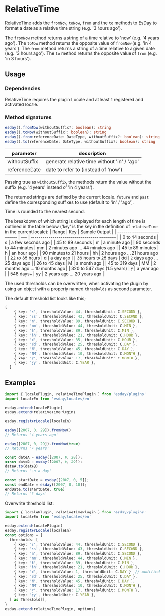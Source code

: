 # RelativeTime

RelativeTime adds the `fromNow`,  `toNow`, `from` and the `to` methods to EsDay to format a date as a relative time string (e.g. '3 hours ago').

The `fromNow` method returns a string of a time relative to 'now' (e.g. '4 years ago').
The `toNow` method returns the opposite value of `fromNow` (e.g. 'in 4 years').
The `from`  method returns a string of a time relative to a given date (e.g. '3 hours ago').
The `to` method returns the opposite value of `from` (e.g. 'in 3 hours').

## Usage

### Dependencies
RelativeTime requires the plugin Locale and at least 1 registered and activated locale.

### Method signatures
```typescript
esday().fromNow(withoutSuffix?: boolean): string
esday().toNow(withoutSuffix?: boolean): string
esday().from(referenceDate: DateType, withoutSuffix?: boolean): string
esday().to(referenceDate: DateType, withoutSuffix?: boolean): string
```

| parameter     | description                                 |
| ------------- | ------------------------------------------- |
| withoutSuffix | generate relative time without 'in' / 'ago' |
| referenceDate | date to refer to (instead of 'now')         |

Passing true as `withoutSuffix`, the methods return the value without the suffix (e.g. '4 years' instead of 'in 4 years').

The returned strings are defined by the current locale. `future` and `past` define the corresponding suffixes to use (default to 'in' / 'ago').

Time is rounded to the nearest second.

The breakdown of which string is displayed for each length of time is outlined in the table below
('key' is the key in the definition of `relativeTime` in the current locale):
| Range                       | Key | Sample Output                               |
| --------------------------- | --- | ------------------------------------------- |
| 0 to 44 seconds             | s   | a few seconds ago                           |
| 45 to 89 seconds            | m   | a minute ago                                |
| 90 seconds to 44 minutes    | mm  | 2 minutes ago ... 44 minutes ago            |
| 45 to 89 minutes            | h   | an hour ago                                 |
| 90 minutes to 21 hours      | hh  | 2 hours ago ... 21 hours ago                |
| 22 to 35 hours              | d   | a day ago                                   |
| 36 hours to 25 days         | dd  | 2 days ago ... 25 days ago                  |
| 26 to 45 days               | M   | a month ago                                 |
| 45 to 319 days              | MM  | 2 months ago ... 10 months ago              |
| 320 to 547 days (1.5 years) | y   | a year ago                                  |
| 548 days+                   | yy  | 2 years ago ... 20 years ago                |

The used thresholds can be overwritten, when activating the plugin by using an object with a property named `thresholds` as second parameter.

The default threshold list looks like this;
```typescript
[
    { key: 's', thresholdValue: 44, thresholdUnit: C.SECOND },
    { key: 'ss', thresholdValue: 43, thresholdUnit: C.SECOND },
    { key: 'm', thresholdValue: 89, thresholdUnit: C.SECOND },
    { key: 'mm', thresholdValue: 44, thresholdUnit: C.MIN },
    { key: 'h', thresholdValue: 89, thresholdUnit: C.MIN },
    { key: 'hh', thresholdValue: 21, thresholdUnit: C.HOUR },
    { key: 'd', thresholdValue: 35, thresholdUnit: C.HOUR },
    { key: 'dd', thresholdValue: 25, thresholdUnit: C.DAY },
    { key: 'M', thresholdValue: 45, thresholdUnit: C.DAY },
    { key: 'MM', thresholdValue: 10, thresholdUnit: C.MONTH },
    { key: 'y', thresholdValue: 17, thresholdUnit: C.MONTH },
    { key: 'yy', thresholdUnit: C.YEAR },
  ]
```

## Examples
```typescript
import { localePlugin, relativeTimePlugin } from 'esday/plugins'
import localeEn from 'esday/locales/en'

esday.extend(localePlugin)
esday.extend(relativeTimePlugin)

esday.registerLocale(localeEn)

esday([2007, 0, 29]).fromNow()
// Returns '4 years ago'

esday([2007, 0, 29]).fromNow(true)
// Returns '4 years'

const dateA = esday([2007, 0, 28]);
const dateB = esday([2007, 0, 29]);
dateA.to(dateB)
// Returns 'in a day'

const startDate = esday([2007, 0, 5]);
const endDate = esday([2007, 0, 10]);
endDate.to(startDate, true)
// Returns '5 days'
```
Overwrite threshold list:
```typescript
import { localePlugin, relativeTimePlugin } from 'esday/plugins'
import localeEn from 'esday/locales/en'

esday.extend(localePlugin)
esday.registerLocale(localeEn)
const options = {
  thresholds: [
    { key: 's', thresholdValue: 44, thresholdUnit: C.SECOND },
    { key: 'ss', thresholdValue: 43, thresholdUnit: C.SECOND },
    { key: 'm', thresholdValue: 89, thresholdUnit: C.SECOND },
    { key: 'mm', thresholdValue: 44, thresholdUnit: C.MIN },
    { key: 'h', thresholdValue: 89, thresholdUnit: C.MIN },
    { key: 'hh', thresholdValue: 21, thresholdUnit: C.HOUR },
    { key: 'd', thresholdValue: 1, thresholdUnit: C.DAY }, // modified threshold
    { key: 'dd', thresholdValue: 25, thresholdUnit: C.DAY },
    { key: 'M', thresholdValue: 45, thresholdUnit: C.DAY },
    { key: 'MM', thresholdValue: 10, thresholdUnit: C.MONTH },
    { key: 'y', thresholdValue: 17, thresholdUnit: C.MONTH },
    { key: 'yy', thresholdUnit: C.YEAR },
  ] as Threshold[],
}
esday.extend(relativeTimePlugin, options)
```
